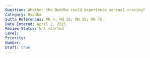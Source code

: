 ```yaml
---
Question: Whether the Buddha could experience sensual craving?
Category: Buddha
Sutta References: MN 4; MN 26; MN 36; MN 75
Date Entered: April 2, 2025
Review Status: Not started
Level: 
Priority: 
Number: 
Draft: true
---
```


